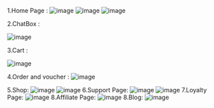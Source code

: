 1.Home Page :
![image](https://github.com/user-attachments/assets/aa708144-1645-4e33-ac21-1a03f60f9b7a)
![image](https://github.com/user-attachments/assets/b05e1c93-337a-415f-8f0c-f14d88bd8808)
![image](https://github.com/user-attachments/assets/603e8f79-fa35-41f3-903c-abf259c5f172)

2.ChatBox :

![image](https://github.com/user-attachments/assets/6e747576-d1f6-4536-88cc-db7ea2517e80)

3.Cart :

![image](https://github.com/user-attachments/assets/3121a42f-24ce-4ace-a19c-6e44d8c9184e)

4.Order and voucher :
![image](https://github.com/user-attachments/assets/33a26d69-d678-4883-ac2a-097e49fd49d8)

5.Shop:
![image](https://github.com/user-attachments/assets/c752bfdc-b96c-45a1-8730-78397f1fada1)
![image](https://github.com/user-attachments/assets/fee37259-89cf-494e-b73c-5ec8a6a9db46)
6.Support Page:
![image](https://github.com/user-attachments/assets/d10d8f8c-54eb-4b64-a262-65852f75391a)
![image](https://github.com/user-attachments/assets/097e7d17-6075-4149-9f7b-eba472332091)
7.Loyalty Page:
![image](https://github.com/user-attachments/assets/5b2ba2af-4d10-45fd-9720-e16b56938c0b)
8.Affiliate Page:
![image](https://github.com/user-attachments/assets/eaf24075-5643-458d-bf93-93bbb42198b6)
8.Blog:
![image](https://github.com/user-attachments/assets/f109a10e-bca2-411a-8e6d-504d82c2bf8f)


